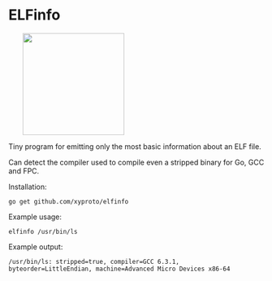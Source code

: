 # ELFinfo

<a href="https://github.com/xyproto/elfinfo"><img src="https://raw.githubusercontent.com/xyproto/elfinfo/master/web/elfinfo.png" style="margin-left: 2em" width="200px"></a>

Tiny program for emitting only the most basic information about an ELF file.

Can detect the compiler used to compile even a stripped binary for Go, GCC and FPC.

Installation:

    go get github.com/xyproto/elfinfo

Example usage:

    elfinfo /usr/bin/ls

Example output:

    /usr/bin/ls: stripped=true, compiler=GCC 6.3.1, byteorder=LittleEndian, machine=Advanced Micro Devices x86-64

